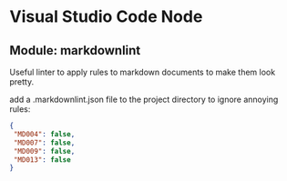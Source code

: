 # Visual Studio Code Node

## Module: markdownlint

Useful linter to apply rules to markdown documents to make them look pretty.

add a .markdownlint.json file to the project directory to ignore annoying rules:
```json
{
 "MD004": false,
 "MD007": false,
 "MD009": false,
 "MD013": false
}
```